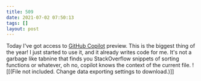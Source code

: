 ```yaml
---
title: 509
date: 2021-07-02 07:50:13
tags: []
layout: post
---
```


Today I've got access to [GitHub Copilot](https://copilot.github.com/) preview. This is the biggest thing of the year! I just started to use it, and it already writes code for me. It's not a garbage like tabnine that finds you StackOverflow snippets of sorting functions or whatever, oh no, copilot knows the context of the current file.
![[(File not included. Change data exporting settings to download.)]]
